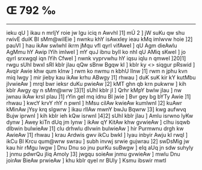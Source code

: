 # Œ 792 ‰
---
ieku qU ] ikau n mrIjY roie jw lgu iciq n AwvhI ]1] mÚ 2 ] jW suKu
qw shu rwivE duiK BI sMm@wilEie ] nwnku khY isAwxIey ieau kMq imlwvw
hoie ]2] pauVI ] hau ikAw swlwhI ikrm jMqu vfI qyrI vifAweI ] qU
Agm dieAwlu AgMmu hY Awip lYih imlweI ] mY quJ ibnu bylI ko nhI qU
AMiq sKweI ] jo qyrI srxwgqI iqn lYih CfweI ] nwnk vyprvwhu hY iqsu
iqlu n qmweI ]20]1]
rwgu sUhI bwxI sRI kbIr jIau qQw sBnw Bgqw kI ] kbIr ky
<> siqgur pRswid ]
Avqir Awie khw qum kInw ] rwm ko nwmu n kbhU lInw ]1] rwm n jphu
kvn miq lwgy ] mir jieby kau ikAw krhu ABwgy ]1] rhwau ] duK suK
kir kY kutMbu jIvwieAw ] mrqI bwr ieksr duKu pwieAw ]2] kMT ghn
qb krn pukwrw ] kih kbIr Awgy qy n sMm@wrw ]3]1] sUhI kbIr jI ]
Qrhr kMpY bwlw jIau ] nw jwnau ikAw krsI pIau ]1] rYin geI mq idnu
BI jwie ] Bvr gey bg bYTy Awie ]1] rhwau ] kwcY krvY rhY n pwnI ]
hMsu cilAw kwieAw kumlwnI ]2] kuAwr kMinAw jYsy krq sIgwrw ] ikau
rlIAw mwnY bwJu Bqwrw ]3] kwg aufwvq Bujw iprwnI ] kih kbIr ieh
kQw isrwnI ]4]2] sUhI kbIr jIau ] Amlu isrwno lyKw dynw ] Awey
kiTn dUq jm lynw ] ikAw qY KitAw khw gvwieAw ] clhu isqwb dIbwin
bulwieAw ]1] clu drhwlu dIvwin bulwieAw ] hir Purmwnu drgh kw
AwieAw ]1] rhwau ] krau Ardwis gwv ikCu bwkI ] lyau inbyir Awju kI
rwqI ] ikCu BI Krcu qum@wrw swrau ] subh invwj srwie gujwrau ]2]
swDsMig jw kau hir rMgu lwgw ] Dnu Dnu so jnu purKu suBwgw ] eIq aUq
jn sdw suhyly ] jnmu pdwrQu jIiq Amoly ]3] jwgqu soieAw jnmu
gvwieAw ] mwlu Dnu joirAw BieAw prwieAw ] khu kbIr qyeI nr BUly ]
Ksmu ibswir mwtI
####
